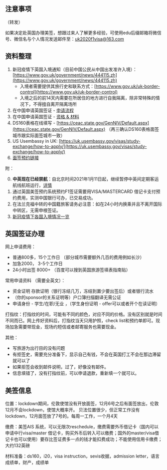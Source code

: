 ## 注意事项

（转发）

如果决定赴英国办理美签，想跟过来人了解更多经验，可使用edu后缀邮箱将微信号、微信名与个人情况发送邮件至：[uk2020f1visa@163.com](mailto:uk2020f1visa@163.com)

## 资料整理

1. 新冠疫情下英国入境通知（目前中国公民从中国出发准许入境）：[https://www.gov.uk/government/news/444115.zh](https://www.gov.uk/government/news/444115.zh)
    - 入境者需要提供其旅行史和联系方式：[https://www.gov.uk/uk-border-control](https://www.gov.uk/uk-border-control)
    - 入境之后的前14天内需要在所居住的地方进行自我隔离，除非常特殊的情况下，不得擅自离开隔离场所
2. 在中国申请英国签证 - [申请流程](https://www.gov.uk/government/publications/apply-for-a-uk-visa-in-china/--2)
3. 在中国申请英国签证 - [资格 & 材料](https://www.gov.uk/government/publications/apply-for-a-uk-visa-in-china/4080093)
4. DS160表格在线填写 - [https://ceac.state.gov/GenNIV/Default.aspx](https://ceac.state.gov/GenNIV/Default.aspx) （再三确认DS160表格面签城市跟实际面签城市一致）
5. US Usembassy in UK: [https://uk.usembassy.gov/visas/study-exchange/how-to-apply/](https://uk.usembassy.gov/visas/study-exchange/how-to-apply/)
6. [面签预约链接](https://ais.usvisa-info.com/en-gb/niv/account)

附：

0. **中英现在已经禁航**：自北京时间2021年1月11日起，继续暂停中英间定期客运航线航班运行，[详情](https://weibo.com/1977460817/JCzvP4W7d)
1. 通过英国美签预约系统预约F1签证需要用VISA/MASTERCARD 借记卡支付预约费用，实测中国银行可办，已交易成功。
2. 在法兰克福中转的中国籍旅客请务必注意：如在24小时内换乘并且不离开国际中转区，无需申根签证。
3. [新冠疫情下各国入境情况一览](https://www.iatatravelcentre.com/international-travel-document-news/1580226297.htm)

## 英国签证办理

网上申请费用：
- 普通800多，15个工作日 （部分城市需要额外几百的费用例如长沙）
- 加急2000， 3-5个工作日
- 24小时出签 8000+ 
（百度可以搜到英国旅游签填表指南贴）

常用申请资料 （需要全英文）：
- 资金证明 存款证明（银行冻结几万，冻结到置少要出签后）或者银行流水 
- （你的sponsor的关系证明等）户口簿扫描翻译无需公证
- 申请身份 - 学生/在职/无业 ，（学生身份证明 - offer可以或者开个在读证明）
 
打指纹：打指纹的时间，可能有不同的颜色，对应不同的价格。没有区别就是时间不同而已。网上传好资料后，打指纹当天只用护照，check list和预约单即可。现场加急需要带现金，现场约短信或者邮寄服务也需要现金。 

其他：
- 写旅游为出行目的没有问题
- 有拒签史，需要充分准备下，显示自己有钱，不会在英国打工不会在那边滞留就可以了
- 如果拒签会收到邮件说明，过了，好像没有邮件。
- 信息填错了，没有打指纹前，可以申请退款，重新填一个就可以。

## 美签信息

位置：lockdown期间，伦敦使馆没有开放面签，12月6号之后有面签放出，伦敦12月不会lockdown，使馆大概率开。
贝法位置很少，但正常工作没有lockdown，12月面签放了7号的。每周一工作，一个月4天

缴费：美签AIS 系统，可以无限次reschedule，缴费需要外币借记卡（国内可以申请中行visa/master 借记卡，购买外币后转入可以缴费；国外的master/visa借记卡也可以使用）要存比签证费多一点的钱才能扣费成功；不能使用信用卡缴费；大约132英磅

材料准备：ds160，i20，visa instruction，sevis收据，admission letter，语言成绩单，财产，成绩单
